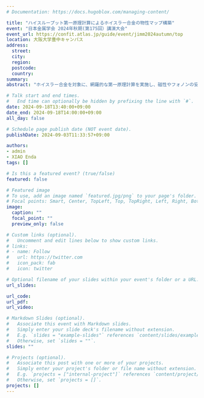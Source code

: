 ```yaml
---
# Documentation: https://docs.hugoblox.com/managing-content/

title: "ハイスループット第一原理計算によるホイスラー合金の物性マップ構築"
event: "日本金属学会 2024年秋期(第175回）講演大会"
event_url: https://confit.atlas.jp/guide/event/jimm2024autumn/top
location: 大阪大学豊中キャンパス
address:
  street:
  city:
  region:
  postcode:
  country:
summary: 
abstract: "ホイスラー合金を対象に、網羅的な第一原理計算を実施し、磁性やフォノンの安定を含む包括的な物性マップを構築した。その中から、いくつかの安定な機能材料を見出したので報告する。"

# Talk start and end times.
#   End time can optionally be hidden by prefixing the line with `#`.
date: 2024-09-18T13:40:00+09:00
date_end: 2024-09-18T14:00:00+09:00
all_day: false

# Schedule page publish date (NOT event date).
publishDate: 2024-09-03T11:33:57+09:00

authors: 
- admin
- XIAO Enda
tags: []

# Is this a featured event? (true/false)
featured: false

# Featured image
# To use, add an image named `featured.jpg/png` to your page's folder. 
# Focal points: Smart, Center, TopLeft, Top, TopRight, Left, Right, BottomLeft, Bottom, BottomRight.
image:
  caption: ""
  focal_point: ""
  preview_only: false

# Custom links (optional).
#   Uncomment and edit lines below to show custom links.
# links:
# - name: Follow
#   url: https://twitter.com
#   icon_pack: fab
#   icon: twitter

# Optional filename of your slides within your event's folder or a URL.
url_slides:

url_code:
url_pdf:
url_video:

# Markdown Slides (optional).
#   Associate this event with Markdown slides.
#   Simply enter your slide deck's filename without extension.
#   E.g. `slides = "example-slides"` references `content/slides/example-slides.md`.
#   Otherwise, set `slides = ""`.
slides: ""

# Projects (optional).
#   Associate this post with one or more of your projects.
#   Simply enter your project's folder or file name without extension.
#   E.g. `projects = ["internal-project"]` references `content/project/deep-learning/index.md`.
#   Otherwise, set `projects = []`.
projects: []
---
```

